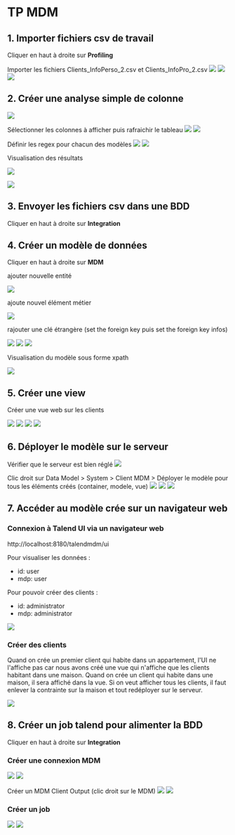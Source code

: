 # TP MDM

## 1. Importer fichiers csv de travail

Cliquer en haut à droite sur **Profiling**

Importer les fichiers Clients_InfoPerso_2.csv et Clients_InfoPro_2.csv
![](https://github.com/ctith/Talend-BD/blob/master/Talend-screenshot/2018-04-12%2011_33_47-Nouveau%20fichier%20d%C3%A9limit%C3%A9.png)
![](https://github.com/ctith/Talend-BD/blob/master/Talend-screenshot/2018-04-12%2011_36_00-Editer%20un%20fichier%20d%C3%A9limit%C3%A9%20existant.png)
![](https://github.com/ctith/Talend-BD/blob/master/Talend-screenshot/2018-04-12%2011_34_14-Nouveau%20fichier%20d%C3%A9limit%C3%A9.png)

## 2. Créer une analyse simple de colonne

![](https://github.com/ctith/Talend-BD/blob/master/Talend-screenshot/2018-04-12%2011_40_51-.png)

Sélectionner les colonnes à afficher puis rafraichir le tableau
![](https://github.com/ctith/Talend-BD/blob/master/Talend-screenshot/2018-04-12%2011_42_09-S%C3%A9lection%20de%20colonne(s).png)
![](https://github.com/ctith/Talend-BD/blob/master/Talend-screenshot/2018-04-12%2011_42_28-.png)

Définir les regex pour chacun des modèles
![](https://github.com/ctith/Talend-BD/blob/master/Talend-screenshot/2018-04-12%2011_47_33-.png)
![](https://github.com/ctith/Talend-BD/blob/master/Talend-screenshot/2018-04-12%2011_44_31-S%C3%A9lecteur%20de%20mod%C3%A8le.png)

Visualisation des résultats

![](https://github.com/ctith/Talend-BD/blob/master/Talend-screenshot/view1.png)

![](https://github.com/ctith/Talend-BD/blob/master/Talend-screenshot/view2.png)

## 3. Envoyer les fichiers csv dans une BDD

Cliquer en haut à droite sur **Integration**


## 4. Créer un modèle de données

Cliquer en haut à droite sur **MDM**

ajouter nouvelle entité

![](https://github.com/ctith/Talend-BD/blob/master/Talend-screenshot/2018-04-12%2014_40_05-Nouvelle%20entit%C3%A9.png)

ajoute nouvel élément métier

![](https://github.com/ctith/Talend-BD/blob/master/Talend-screenshot/2018-04-12%2014_39_44-Ajouter%20un%20nouvel%20%C3%A9l%C3%A9ment%20m%C3%A9tier.png)

rajouter une clé étrangère (set the foreign key puis set the foreign key infos)

![](https://github.com/ctith/Talend-BD/blob/master/Talend-screenshot/2018-04-12%2014_48_16-Configurer%20la%20cl%C3%A9%20%C3%A9trang%C3%A8re.png)
![](https://github.com/ctith/Talend-BD/blob/master/Talend-screenshot/2018-04-12%2014_48_06-Select%20Xpath.png)
![](https://github.com/ctith/Talend-BD/blob/master/Talend-screenshot/2018-04-12%2014_48_36-Talend-BD_Talend-screenshot%20at%20master%20%C2%B7%20ctith_Talend-BD.png)

Visualisation du modèle sous forme xpath

![](https://github.com/ctith/Talend-BD/blob/master/Talend-screenshot/2018-04-12%2014_49_52-Editing%20Talend-BD_TP_MDM.md%20at%20master%20%C2%B7%20ctith_Talend-BD.png)


## 5. Créer une view

Créer une vue web sur les clients

![](https://github.com/ctith/Talend-BD/blob/master/Talend-screenshot/2018-04-12%2014_58_45-Nouvelle%20Vue.png)
![](https://github.com/ctith/Talend-BD/blob/master/Talend-screenshot/2018-04-12%2014_58_37-S%C3%A9lectionnez%20une%20Entit%C3%A9.png)
![](https://github.com/ctith/Talend-BD/blob/master/Talend-screenshot/2018-04-12%2015_05_59-.png)
![](https://github.com/ctith/Talend-BD/blob/master/Talend-screenshot/2018-04-12%2015_06_23-.png)

## 6. Déployer le modèle sur le serveur

Vérifier que le serveur est bien réglé
![](https://github.com/ctith/Talend-BD/blob/master/Talend-screenshot/2018-04-12%2015_11_15-server.png)

Clic droit sur Data Model > System > Client MDM > Déployer le modèle pour tous les éléments créés (container, modele, vue)
![](https://github.com/ctith/Talend-BD/blob/master/Talend-screenshot/2018-04-12%2015_09_52-.png)
![](https://github.com/ctith/Talend-BD/blob/master/Talend-screenshot/2018-04-12%2015_09_40-.png)
![](https://github.com/ctith/Talend-BD/blob/master/Talend-screenshot/2018-04-12%2015_15_58-.png)

## 7. Accéder au modèle crée sur un navigateur web

### Connexion à Talend UI via un navigateur web

http://localhost:8180/talendmdm/ui

Pour visualiser les données :
- id: user
- mdp: user

Pour pouvoir créer des clients :
- id: administrator
- mdp: administrator

![](https://github.com/ctith/Talend-BD/blob/master/Talend-screenshot/2018-04-12%2015_21_51-Talend%20MDM.png)

### Créer des clients

Quand on crée un premier client qui habite dans un appartement, l'UI ne l'affiche pas car nous avons créé une vue qui n'affiche que les clients habitant dans une maison. Quand on crée un client qui habite dans une maison, il sera affiché dans la vue. Si on veut afficher tous les clients, il faut enlever la contrainte sur la maison et tout redéployer sur le serveur.

![](https://github.com/ctith/Talend-BD/blob/master/Talend-screenshot/2018-04-12%2015_39_19-Talend%20MDM.png)

## 8. Créer un job talend pour alimenter la BDD

Cliquer en haut à droite sur **Integration**

### Créer une connexion MDM
![](https://github.com/ctith/Talend-BD/blob/master/Talend-screenshot/2018-04-12%2015_48_09-connexionMDM.png)
![](https://github.com/ctith/Talend-BD/blob/master/Talend-screenshot/2018-04-12%2015_48_26-Connexion%20au%20MDM.png)

Créer un MDM Client Output (clic droit sur le MDM)
![](https://github.com/ctith/Talend-BD/blob/master/Talend-screenshot/2018-04-12%2015_51_52-.png)
![](https://github.com/ctith/Talend-BD/blob/master/Talend-screenshot/2018-04-12%2015_52_00-.png)

### Créer un job
![](https://github.com/ctith/Talend-BD/blob/master/Talend-screenshot/2018-04-12%2016_05_19-Talend%20MDM.png)
![](https://github.com/ctith/Talend-BD/blob/master/Talend-screenshot/2018-04-12%2016_05_07-tMDMOutput_1.png)


